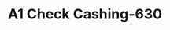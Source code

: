 ---
f_zip-code: 90640
f_state-code: CA
title: A1 Check Cashing-630
f_phone: 323-726-6861
f_city-only: Montebello
f_address: 483 Washington Blvd Montebello
f_location-unique-id: '630'
slug: a1-check-cashing-630
updated-on: '2024-05-30T13:46:58.046Z'
created-on: '2024-05-30T13:36:59.803Z'
published-on: '2024-05-30T13:54:32.469Z'
f_city-state: cms/city/montebello-ca.md
f_company: cms/company/a1-check-cashing.md
f_state: cms/state/california.md
layout: '[payday-loan].html'
tags: payday-loan
---